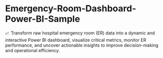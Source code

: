 # Emergency-Room-Dashboard-Power-BI-Sample
📈 Transform raw hospital emergency room (ER) data into a dynamic and interactive Power BI dashboard, visualize critical metrics, monitor ER performance, and uncover actionable insights to improve decision-making and operational efficiency.
